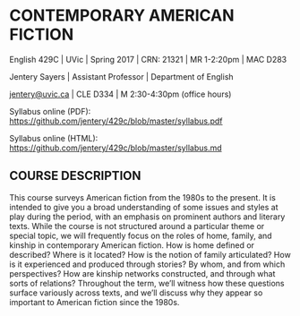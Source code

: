 # CONTEMPORARY AMERICAN FICTION 

English 429C | UVic | Spring 2017 | CRN: 21321 | MR 1-2:20pm | MAC D283

Jentery Sayers | Assistant Professor | Department of English 

jentery@uvic.ca | CLE D334 | M 2:30-4:30pm (office hours) 

Syllabus online (PDF): https://github.com/jentery/429c/blob/master/syllabus.pdf

Syllabus online (HTML): https://github.com/jentery/429c/blob/master/syllabus.md

## COURSE DESCRIPTION
This course surveys American fiction from the 1980s to the present. It is intended to give you a broad understanding of some issues and styles at play during the period, with an emphasis on prominent authors and literary texts. While the course is not structured around a particular theme or special topic, we will frequently focus on the roles of home, family, and kinship in contemporary American fiction. How is home defined or described? Where is it located? How is the notion of family articulated? How is it experienced and produced through stories? By whom, and from which perspectives? How are kinship networks constructed, and through what sorts of relations? Throughout the term, we’ll witness how these questions surface variously across texts, and we’ll discuss why they appear so important to American fiction since the 1980s. 

